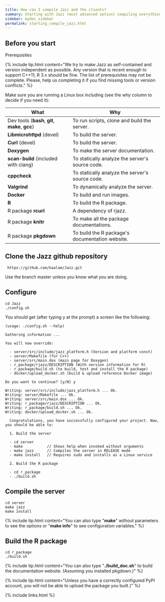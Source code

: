 ```yaml
---
title: How can I compile Jazz and the clients?
summary: Starting with Jazz (most advanced option) compiling everything form source.
sidebar: mydoc_sidebar
permalink: starting_compile_jazz.html
---
```


## Before you start

<span class="label label-info">Prerequisites</span>

{% include tip.html content="We try to make Jazz as self-contained and version independent as possible. Any version that is recent enough
to support C++11, R 3.x should be fine. The list of prerequisites may not be complete. Please, help us completing it
if you find missing tools or version conflicts." %}

Make sure you are running a Linux box including (see the why column to decide if you need it):

| What | Why |
|------|-----|
| Dev tools (**bash**, **git**, **make**, **gcc**) | To run scripts, clone and build the server. |
| **Libmicrohttpd** (devel) | To build the server. |
| **Curl** (devel) | To build the server. |
| **Doxygen** | To make the server documentation. |
| **scan-build** (included with clang) | To statically analyze the server's source code. |
| **cppcheck** | To statically analyze the server's source code. |
| **Valgrind** | To dynamically analyze the server. |
| **Docker** | To build and run images. |
| **R** | To build the R package. |
| R package **rcurl** | A dependency of rjazz. |
| R package **knitr** | To make all the package documentations. |
| R package **pkgdown** | To build the R package's documentation website. |

## Clone the Jazz github repository

     https://github.com/kaalam/Jazz.git

Use the branch master unless you know what you are doing.

## Configure

    cd Jazz
    ./config.sh

You should get (after typing y at the prompt) a screen like the following:

    (usage: ./config.sh --help)

    Gathering information ...

    You will now override:

      - server/src/include/jazz_platform.h (Version and platform const)
      - server/Makefile (for C++)
      - server/src/main.dox (main page for Doxygen)
      - r_package/rjazz/DESCRIPTION (With version information for R)
      - r_package/build.sh (to build, test and install the R package)
      - docker/upload_docker.sh (build & upload reference Docker image)

    Do you want to continue? [y/N] y

    Writing: server/src/include/jazz_platform.h ... Ok.
    Writing: server/Makefile ... Ok.
    Writing: server/src/main.dox ... Ok.
    Writing: r_package/rjazz/DESCRIPTION ... Ok.
    Writing: r_package/build.sh ... Ok.
    Writing: docker/upload_docker.sh ... Ok.

      Congratulations, you have successfully configured your project. Now,
    you should be able to:

      1. Build the server

      - cd server
      - make           // Shows help when invoked without arguments
      - make jazz      // Compiles the server in RELEASE mode
      - make install   // Requires sudo and installs as a Linux service

      2. Build the R package

      - cd r_package
      - ./build.sh

## Compile the server

    cd server
    make jazz
    make install

{% include tip.html content="You can also type \"**make**\" without parameters to see the options or \"**make info**\" to see configuration
variables." %}

## Build the R package

    cd r_package
    ./build.sh

{% include tip.html content="You can also type \"**./build_doc.sh**\" to build the documentation website. (Assuming you installed pkgdown.)" %}

{% include tip.html content="Unless you have a correctly configured PyPI account, you will not be able to upload the package you built.)" %}

{% include links.html %}
